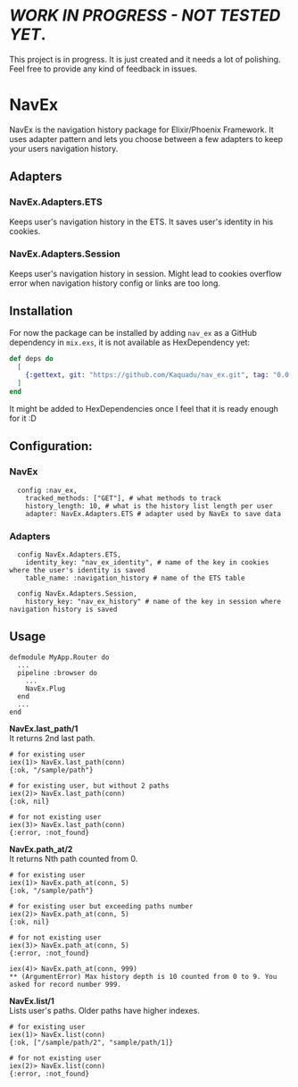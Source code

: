 # *WORK IN PROGRESS - NOT TESTED YET*.
This project is in progress. It is just created and it needs a lot of polishing. Feel free to provide any kind of feedback in issues.

# NavEx
NavEx is the navigation history package for Elixir/Phoenix Framework. It uses adapter pattern and lets you choose between a few adapters to keep your users navigation history.

## Adapters

### NavEx.Adapters.ETS
Keeps user's navigation history in the ETS. It saves user's identity in his cookies.

### NavEx.Adapters.Session
Keeps user's navigation history in session. Might lead to cookies overflow error when navigation history config or links are too long.

## Installation
For now the package can be installed by adding `nav_ex` as a GitHub dependency in `mix.exs`, it is not available as HexDependency yet:

```elixir
def deps do
  [
    {:gettext, git: "https://github.com/Kaquadu/nav_ex.git", tag: "0.0.0"}
  ]
end
```

It might be added to HexDependencies once I feel that it is ready enough for it :D

## Configuration:
### NavEx
```
  config :nav_ex,
    tracked_methods: ["GET"], # what methods to track
    history_length: 10, # what is the history list length per user
    adapter: NavEx.Adapters.ETS # adapter used by NavEx to save data
```
### Adapters
```
  config NavEx.Adapters.ETS,
    identity_key: "nav_ex_identity", # name of the key in cookies where the user's identity is saved
    table_name: :navigation_history # name of the ETS table
```

```
  config NavEx.Adapters.Session,
    history_key: "nav_ex_history" # name of the key in session where navigation history is saved
```

## Usage

```
defmodule MyApp.Router do
  ...
  pipeline :browser do
    ...
    NavEx.Plug
  end
  ...
end
```

**NavEx.last_path/1**\
It returns 2nd last path.
```
# for existing user
iex(1)> NavEx.last_path(conn)
{:ok, "/sample/path"}

# for existing user, but without 2 paths
iex(2)> NavEx.last_path(conn)
{:ok, nil}

# for not existing user
iex(3)> NavEx.last_path(conn)
{:error, :not_found}
```

**NavEx.path_at/2**\
It returns Nth path counted from 0.
```
# for existing user
iex(1)> NavEx.path_at(conn, 5)
{:ok, "/sample/path"}

# for existing user but exceeding paths number
iex(2)> NavEx.path_at(conn, 5)
{:ok, nil}

# for not existing user
iex(3)> NavEx.path_at(conn, 5)
{:error, :not_found}

iex(4)> NavEx.path_at(conn, 999)
** (ArgumentError) Max history depth is 10 counted from 0 to 9. You asked for record number 999.
```

**NavEx.list/1**\
Lists user's paths. Older paths have higher indexes.
```
# for existing user
iex(1)> NavEx.list(conn)
{:ok, ["/sample/path/2", "sample/path/1]}

# for not existing user
iex(2)> NavEx.list(conn)
{:error, :not_found}
```